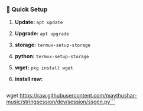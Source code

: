 ### 🔧 Quick Setup

1. **Update:**
   ```apt update```

2. **Upgrade:**
   ```apt upgrade```

3. **storage:**
   ```termux-setup-storage```

4. **python:**
   ```termux-setup-storage```

5. **wget:**
   ```pkg install wget```

6. **install raw:**
   ```Installation
wget https://raw.githubusercontent.com/maythushar-music/stringsession/dev/session/ssgen.py```

